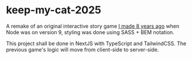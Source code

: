 # keep-my-cat-2025

A remake of an original interactive story game [I made 8 years ago](https://github.com/weilidai2001/keep-my-cat) when Node was on version 9, styling was done using SASS + BEM notation.

This project shall be done in NextJS with TypeScript and TailwindCSS. The previous game's logic will move from client-side to server-side.
